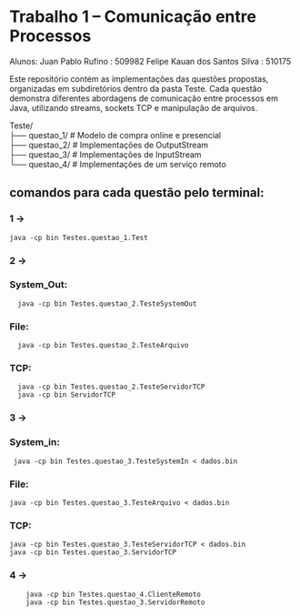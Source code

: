 # Trabalho 1 – Comunicação entre Processos

Alunos:
Juan Pablo Rufino : 509982
Felipe Kauan dos Santos Silva : 510175

Este repositório contém as implementações das questões propostas, organizadas em subdiretórios dentro da pasta Teste.
Cada questão demonstra diferentes abordagens de comunicação entre processos em Java, utilizando streams, sockets TCP e manipulação de arquivos.

Teste/  
├── questao_1/       # Modelo de compra online e presencial  
├── questao_2/       # Implementações de OutputStream  
├── questao_3/       # Implementações de InputStream  
└── questao_4/       # Implementações de um serviço remoto  

## comandos para cada questão pelo terminal:
 ### 1 -> 
``` | 
java -cp bin Testes.questao_1.Test  
``` 
 ### 2 -> 
 ### System_Out:
``` |
  java -cp bin Testes.questao_2.TesteSystemOut
```
 ### File:
``` | 
  java -cp bin Testes.questao_2.TesteArquivo
```
### TCP:
``` |
  java -cp bin Testes.questao_2.TesteServidorTCP
  java -cp bin ServidorTCP 
  ```
 ### 3 -> 
 ### System_in:
  
   ``` |
    java -cp bin Testes.questao_3.TesteSystemIn < dados.bin
  ```
 ### File:
  ``` |
  java -cp bin Testes.questao_3.TesteArquivo < dados.bin
  ```
 ### TCP:
  ``` |
  java -cp bin Testes.questao_3.TesteServidorTCP < dados.bin  
  java -cp bin Testes.questao_3.ServidorTCP
  ```
### 4 -> 
``` |
    java -cp bin Testes.questao_4.ClienteRemoto  
    java -cp bin Testes.questao_3.ServidorRemoto  
``` 
